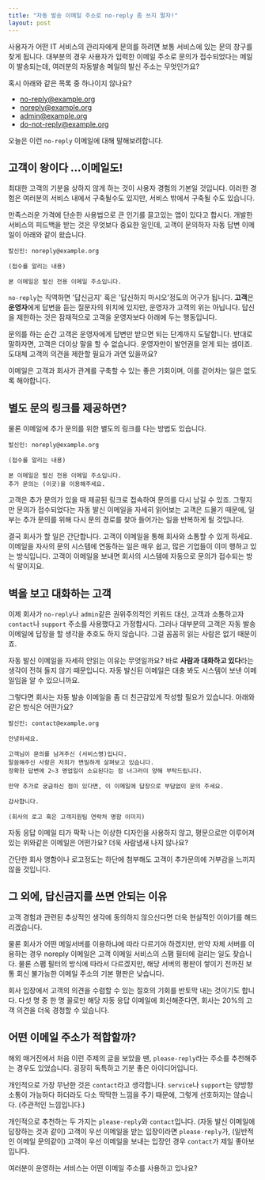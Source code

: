 ```yaml
---
title: "자동 발송 이메일 주소로 no-reply 좀 쓰지 말자!"
layout: post
---
```



사용자가 어떤 IT 서비스의 관리자에게 문의를 하려면 보통 서비스에 있는 문의 창구를 찾게 됩니다.
대부분의 경우 사용자가 입력한 이메일 주소로 문의가 접수되었다는 메일이 발송되는데, 여러분의 자동발송 메일의 발신 주소는 무엇인가요?


혹시 아래와 같은 목록 중 하나이지 않나요?

- no-reply@example.org
- noreply@example.org
- admin@example.org
- do-not-reply@example.org

오늘은 이런 `no-reply` 이메일에 대해 말해보려합니다.

## 고객이 왕이다 ...이메일도!

최대한 고객의 기분을 상하지 않게 하는 것이 사용자 경험의 기본일 것입니다. 이러한 경험은 여러분의 서비스 내에서 구축될수도 있지만, 서비스 밖에서 구축될 수도 있습니다.

만족스러운 가격에 단순한 사용법으로 큰 인기를 끌고있는 앱이 있다고 합시다. 개발한 서비스의 피드백을 받는 것은 무엇보다 중요한 일인데, 고객이 문의하자 자동 답변 이메일이 아래와 같이 왔습니다.

```
발신인: noreply@example.org

(접수를 알리는 내용)

본 이메일은 발신 전용 이메일 주소입니다.
```

`no-reply`는 직역하면 '답신금지' 혹은 '답신하지 마시오'정도의 어구가 됩니다. **고객**은 **운영자**에게 답변을 듣는 질문자의 위치에 있지만, 운영자가 고객의 위는 아닙니다. 답신을 제한하는 것은 잠재적으로 고객을 운영자보다 아래에 두는 행동입니다.

문의를 하는 순간 고객은 운영자에게 답변만 받으면 되는 단계까지 도달합니다. 반대로 말하자면, 고객은 더이상 말을 할 수 없습니다. 운영자만이 발언권을 얻게 되는 셈이죠. 도대체 고객의 의견을 제한할 필요가 과연 있을까요?

이메일은 고객과 회사가 관계를 구축할 수 있는 좋은 기회이며, 이를 걷어차는 일은 없도록 해야합니다.

## 별도 문의 링크를 제공하면?

물론 이메일에 추가 문의를 위한 별도의 링크를 다는 방법도 있습니다. 

```
발신인: noreply@example.org

(접수를 알리는 내용)

본 이메일은 발신 전용 이메일 주소입니다.
추가 문의는 (이곳)을 이용해주세요.
```

고객은 추가 문의가 있을 때 제공된 링크로 접속하여 문의를 다시 남길 수 있죠. 그렇지만 문의가 접수되었다는 자동 발신 이메일을 자세히 읽어보는 고객은 드물기 때문에, 일부는 추가 문의를 위해 다시 문의 경로를 찾아 들어가는 일을 반복하게 될 것입니다.

결국 회사가 할 일은 간단합니다. 고객이 이메일을 통해 회사와 소통할 수 있게 하세요. 이메일을 자사의 문의 시스템에 연동하는 일은 매우 쉽고, 많은 기업들이 이미 행하고 있는 방식입니다. 고객이 이메일을 보내면 회사의 시스템에 자동으로 문의가 접수되는 방식 말이지요.




## 벽을 보고 대화하는 고객

이제 회사가 `no-reply`나 `admin`같은 권위주의적인 키워드 대신, 고객과 소통하고자 `contact`나 `support` 주소를 사용했다고 가정합시다. 그러나 대부분의 고객은 자동 발송 이메일에 답장을 할 생각을 추호도 하지 않습니다. 그걸 꼼꼼히 읽는 사람은 없기 때문이죠.

자동 발신 이메일을 자세히 안읽는 이유는 무엇일까요? 바로 **사람과 대화하고 있다**라는 생각이 전혀 들지 않기 때문입니다. 자동 발신된 이메일은 대충 봐도 시스템이 보낸 이메일임을 알 수 있으니까요.

그렇다면 회사는 자동 발송 이메일을 좀 더 친근감있게 작성할 필요가 있습니다. 아래와 같은 방식은 어떤가요?

```
발신인: contact@example.org

안녕하세요.

고객님이 문의를 남겨주신 (서비스명)입니다.
말씀해주신 사항은 저희가 면밀하게 살펴보고 있습니다.
정확한 답변에 2~3 영업일이 소요된다는 점 너그러이 양해 부탁드립니다.

만약 추가로 궁금하신 점이 있다면, 이 이메일에 답장으로 부담없이 문의 주세요.

감사합니다.

(회사의 로고 혹은 고객지원팀 연락처 명함 이미지)
```

자동 응답 이메일 티가 팍팍 나는 이상한 디자인을 사용하지 않고, 평문으로만 이루어져있는 위와같은 이메일은 어떤가요? 더욱 사람냄새 나지 않나요?

간단한 회사 명함이나 로고정도는 하단에 첨부해도  고객이 추가문의에 거부감을 느끼지 않을 것입니다.


## 그 외에, 답신금지를 쓰면 안되는 이유

고객 경험과 관련된 추상적인 생각에 동의하지 않으신다면 더욱 현실적인 이야기를 해드리겠습니다.

물론 회사가 어떤 메일서버를 이용하냐에 따라 다르기야 하겠지만, 만약 자체 서버를 이용하는 경우 noreply 이메일은 고객 이메일 서비스의 스팸 필터에 걸리는 일도 잦습니다. 물론 스팸 필터의 방식에 따라서 다르겠지만, 해당 서버의 평판이 쌓이기 전까진 보통 회신 불가능한 이메일 주소의 기본 평판은 낮습니다.

회사 입장에서 고객의 의견을 수렴할 수 있는 절호의 기회를 반토막 내는 것이기도 합니다. 다섯 명 중 한 명 꼴로만 해당 자동 응답 이메일에 회신해준다면, 회사는 20%의 고객 의견을 더욱 경청할 수 있습니다.

## 어떤 이메일 주소가 적합할까?

해외 매거진에서 처음 이런 주제의 글을 보았을 땐, `please-reply`라는 주소를 추천해주는 경우도 있었습니다. 굉장히 독특하고 기분 좋은 아이디어입니다.

개인적으로 가장 무난한 것은 `contact`라고 생각합니다. `service`나 `support`는 양방향 소통이 가능하다 하더라도 다소 딱딱한 느낌을 주기 때문에, 그렇게 선호하지는 않습니다. (주관적인 느낌입니다.)

개인적으로 추천하는 두 가지는 `please-reply`와 `contact`입니다. (자동 발신 이메일에 답장하는 것과 같이) 고객이 우선 이메일을 받는 입장이라면 `please-reply`가, (일반적인 이메일 문의같이) 고객이 우선  이메일을 보내는 입장인 경우 `contact`가 제일 좋아보입니다.

여러분이 운영하는 서비스는 어떤 이메일 주소를 사용하고 있나요?
